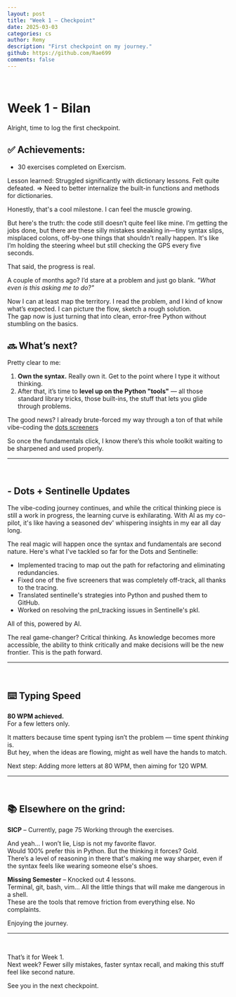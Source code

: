 ```yaml
---
layout: post
title: "Week 1 — Checkpoint"
date: 2025-03-03
categories: cs 
author: Remy
description: "First checkpoint on my journey."
github: https://github.com/Rae699
comments: false
---
```

<br>

# Week 1 - Bilan

Alright, time to log the first checkpoint.

## ✅ Achievements:
- 30 exercises completed on Exercism.  

Lesson learned: Struggled significantly with dictionary lessons. Felt quite defeated.
=> Need to better internalize the built-in functions and methods for dictionaries.

Honestly, that's a cool milestone. I can feel the muscle growing. 

But here's the truth: the code still doesn’t quite feel like mine. I’m getting the jobs done, but there are these silly mistakes sneaking in—tiny syntax slips, misplaced colons, off-by-one things that shouldn't really happen. 
It's like I’m holding the steering wheel but still checking the GPS every five seconds.

That said, the progress is real.  

A couple of months ago? I’d stare at a problem and just go blank. _"What even is this asking me to do?"_  

Now I can at least map the territory. I read the problem, and I kind of know what’s expected. I can picture the flow, sketch a rough solution.  
The gap now is just turning that into clean, error-free Python without stumbling on the basics.



## 🔜 What’s next?
Pretty clear to me:
1. **Own the syntax.** Really own it. Get to the point where I type it without thinking.
2. After that, it’s time to **level up on the Python "tools"** — all those standard library tricks, those built-ins, the stuff that lets you glide through problems.

The good news? I already brute-forced my way through a ton of that while vibe-coding the [dots screeners](https://github.com/Rae699/Dots)  

So once the fundamentals click, I know there’s this whole toolkit waiting to be sharpened and used properly.


---
<br>

## - Dots + Sentinelle Updates

The vibe-coding journey continues, and while the critical thinking piece is still a work in progress, the learning curve is exhilarating. 
With AI as my co-pilot, it's like having a seasoned dev' whispering insights in my ear all day long.

The real magic will happen once the syntax and fundamentals are second nature. Here's what I've tackled so far for the Dots and Sentinelle:
- Implemented tracing to map out the path for refactoring and eliminating redundancies.
- Fixed one of the five screeners that was completely off-track, all thanks to the tracing.
- Translated sentinelle's strategies into Python and pushed them to GitHub.
- Worked on resolving the pnl_tracking issues in Sentinelle's pkl.

All of this, powered by AI.

The real game-changer? Critical thinking. 
As knowledge becomes more accessible, the ability to think critically and make decisions will be the new frontier.
This is the path forward.


---
<br>

## ⌨️ Typing Speed
**80 WPM achieved.**  
For a few letters only.

It matters because time spent typing isn’t the problem — time spent _thinking_ is.  
But hey, when the ideas are flowing, might as well have the hands to match.

Next step: Adding more letters at 80 WPM, then aiming for 120 WPM. 

---
<br>

## 📚 Elsewhere on the grind:

**SICP** – Currently, page 75
Working through the exercises.  

And yeah... I won’t lie, Lisp is not my favorite flavor.  
Would 100% prefer this in Python. But the thinking it forces? Gold.  
There’s a level of reasoning in there that's making me way sharper, even if the syntax feels like wearing someone else's shoes.

**Missing Semester** – Knocked out 4 lessons.  
Terminal, git, bash, vim... All the little things that will make me dangerous in a shell.  
These are the tools that remove friction from everything else. 
No complaints. 


Enjoying the journey.


---
<br>

That’s it for Week 1.  
Next week? Fewer silly mistakes, faster syntax recall, and making this stuff feel like second nature.

See you in the next checkpoint.
